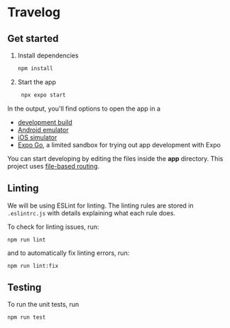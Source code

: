 # Travelog
## Get started

1. Install dependencies

   ```bash
   npm install
   ```

2. Start the app

   ```bash
    npx expo start
   ```

In the output, you'll find options to open the app in a

- [development build](https://docs.expo.dev/develop/development-builds/introduction/)
- [Android emulator](https://docs.expo.dev/workflow/android-studio-emulator/)
- [iOS simulator](https://docs.expo.dev/workflow/ios-simulator/)
- [Expo Go](https://expo.dev/go), a limited sandbox for trying out app development with Expo

You can start developing by editing the files inside the **app** directory. This project uses [file-based routing](https://docs.expo.dev/router/introduction).

## Linting
We will be using ESLint for linting. The linting rules are stored in `.eslintrc.js` with details explaining what each rule does.

To check for linting issues, run:
```
npm run lint
```

and to automatically fix linting errors, run:

```
npm run lint:fix
```

## Testing
To run the unit tests, run
```
npm run test
```